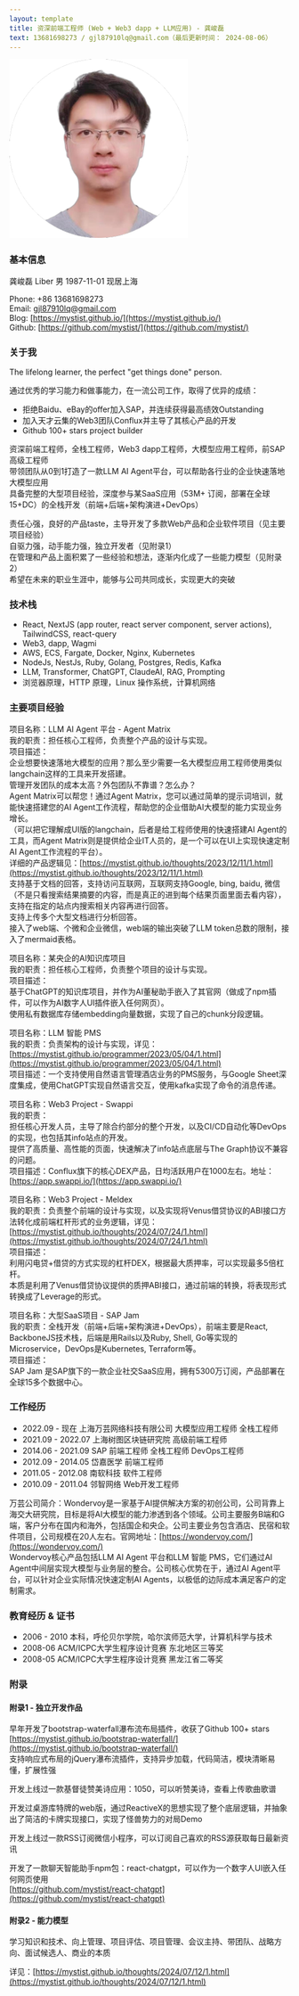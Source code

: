 ```yaml
---
layout: template
title: 资深前端工程师 (Web + Web3 dapp + LLM应用) - 龚峻磊
text: 13681698273 / gjl87910lq@gmail.com（最后更新时间： 2024-08-06）
---
```


<img src="/images/liber_cv_2.png" class="cv-image" />

### 基本信息

龚峻磊 Liber 男 1987-11-01 现居上海  

Phone: +86 13681698273  
Email: gjl87910lq@gmail.com  
Blog: [https://mystist.github.io/](https://mystist.github.io/)  
Github: [https://github.com/mystist/](https://github.com/mystist/)

### 关于我

The lifelong learner, the perfect "get things done" person.

通过优秀的学习能力和做事能力，在一流公司工作，取得了优异的成绩：

- 拒绝Baidu、eBay的offer加入SAP，并连续获得最高绩效Outstanding
- 加入天才云集的Web3团队Conflux并主导了其核心产品的开发
- Github 100+ stars project builder

资深前端工程师，全栈工程师，Web3 dapp工程师，大模型应用工程师，前SAP高级工程师  
带领团队从0到1打造了一款LLM AI Agent平台，可以帮助各行业的企业快速落地大模型应用  
具备完整的大型项目经验，深度参与某SaaS应用（53M+ 订阅，部署在全球15+DC）的全栈开发（前端+后端+架构演进+DevOps）  

责任心强，良好的产品taste，主导开发了多款Web产品和企业软件项目（见主要项目经验）  
自驱力强，动手能力强，独立开发者（见附录1）  
在管理和产品上面积累了一些经验和想法，逐渐内化成了一些能力模型（见附录2）  
希望在未来的职业生涯中，能够与公司共同成长，实现更大的突破

### 技术栈

- React, NextJS (app router, react server component, server actions), TailwindCSS, react-query
- Web3, dapp, Wagmi
- AWS, ECS, Fargate, Docker, Nginx, Kubernetes
- NodeJs, NestJs, Ruby, Golang, Postgres, Redis, Kafka
- LLM, Transformer, ChatGPT, ClaudeAI, RAG, Prompting
- 浏览器原理，HTTP 原理，Linux 操作系统，计算机网络

### 主要项目经验

项目名称：LLM AI Agent 平台 - Agent Matrix  
我的职责：担任核心工程师，负责整个产品的设计与实现。  
项目描述：  
企业想要快速落地大模型的应用？那么至少需要一名大模型应用工程师使用类似langchain这样的工具来开发搭建。  
管理开发团队的成本太高？外包团队不靠谱？怎么办？  
Agent Matrix可以帮您！通过Agent Matrix，您可以通过简单的提示词培训，就能快速搭建您的AI Agent工作流程，帮助您的企业借助AI大模型的能力实现业务增长。  
（可以把它理解成UI版的langchain，后者是给工程师使用的快速搭建AI Agent的工具，而Agent Matrix则是提供给企业IT人员的，是一个可以在UI上实现快速定制AI Agent工作流程的平台）。  
详细的产品逻辑见：[https://mystist.github.io/thoughts/2023/12/11/1.html](https://mystist.github.io/thoughts/2023/12/11/1.html)  
支持基于文档的回答，支持访问互联网，互联网支持Google, bing, baidu, 微信（不是只看搜索结果摘要的内容，而是真正的进到每个结果页面里面去看内容），支持在指定的站点内搜索相关内容再进行回答。  
支持上传多个大型文档进行分析回答。  
接入了web端、个微和企业微信，web端的输出突破了LLM token总数的限制，接入了mermaid表格。

项目名称：某央企的AI知识库项目  
我的职责：担任核心工程师，负责整个项目的设计与实现。  
项目描述：  
基于ChatGPT的知识库项目，并作为AI董秘助手嵌入了其官网（做成了npm插件，可以作为AI数字人UI插件嵌入任何网页）。  
使用私有数据库存储embedding向量数据，实现了自己的chunk分段逻辑。

项目名称：LLM 智能 PMS  
我的职责：负责架构的设计与实现，详见：[https://mystist.github.io/programmer/2023/05/04/1.html](https://mystist.github.io/programmer/2023/05/04/1.html)  
项目描述：一个支持使用自然语言管理酒店业务的PMS服务，与Google Sheet深度集成，使用ChatGPT实现自然语言交互，使用kafka实现了命令的消息传递。  

项目名称：Web3 Project - Swappi  
我的职责：  
担任核心开发人员，主导了除合约部分的整个开发，以及CI/CD自动化等DevOps的实现，也包括其info站点的开发。  
提供了高质量、高性能的页面，快速解决了info站点底层与The Graph协议不兼容的问题。  
项目描述：Conflux旗下的核心DEX产品，日均活跃用户在1000左右。地址：[https://app.swappi.io/](https://app.swappi.io/)

项目名称：Web3 Project - Meldex  
我的职责：负责整个前端的设计与实现，以及实现将Venus借贷协议的ABI接口方法转化成前端杠杆形式的业务逻辑，详见：[https://mystist.github.io/thoughts/2024/07/24/1.html](https://mystist.github.io/thoughts/2024/07/24/1.html)  
项目描述：  
利用闪电贷+借贷的方式实现的杠杆DEX，根据最大质押率，可以实现最多5倍杠杆。  
本质是利用了Venus借贷协议提供的质押ABI接口，通过前端的转换，将表现形式转换成了Leverage的形式。

项目名称：大型SaaS项目 - SAP Jam  
我的职责：全栈开发（前端+后端+架构演进+DevOps），前端主要是React, BackboneJS技术栈，后端是用Rails以及Ruby, Shell, Go等实现的Microservice，DevOps是Kubernetes, Terraform等。  
项目描述：  
SAP Jam 是SAP旗下的一款企业社交SaaS应用，拥有5300万订阅，产品部署在全球15多个数据中心。

### 工作经历

- 2022.09 - 现在 上海万芸网络科技有限公司 大模型应用工程师 全栈工程师
- 2021.09 - 2022.07 上海树图区块链研究院 高级前端工程师
- 2014.06 - 2021.09 SAP 前端工程师 全栈工程师 DevOps工程师
- 2012.09 - 2014.05 岱嘉医学 前端工程师
- 2011.05 - 2012.08 南软科技 软件工程师
- 2010.09 - 2011.04 邻智网络 Web开发工程师

万芸公司简介：Wondervoy是一家基于AI提供解决方案的初创公司，公司背靠上海交大研究院，目标是将AI大模型的能力渗透到各个领域。公司主要服务B端和G端，客户分布在国内和海外，包括国企和央企。公司主要业务包含酒店、民宿和软件项目，公司规模在20人左右。官网地址：[https://wondervoy.com/](https://wondervoy.com/)  
Wondervoy核心产品包括LLM AI Agent 平台和LLM 智能 PMS，它们通过AI Agent中间层实现大模型与业务层的整合。公司核心优势在于，通过AI Agent平台，可以针对企业实际情况快速定制AI Agents，以极低的边际成本满足客户的定制需求。

### 教育经历 & 证书

- 2006 - 2010 本科，呼伦贝尔学院，哈尔滨师范大学，计算机科学与技术
- 2008-06 ACM/ICPC大学生程序设计竞赛 东北地区三等奖
- 2008-05 ACM/ICPC大学生程序设计竞赛 黑龙江省二等奖

### 附录

#### 附录1 - 独立开发作品

早年开发了bootstrap-waterfall瀑布流布局插件，收获了Github 100+ stars  
[https://mystist.github.io/bootstrap-waterfall/](https://mystist.github.io/bootstrap-waterfall/)  
支持响应式布局的jQuery瀑布流插件，支持异步加载，代码简洁，模块清晰易懂，扩展性强

开发上线过一款基督徒赞美诗应用：1050，可以听赞美诗，查看上传歌曲歌谱

开发过桌游库特牌的web版，通过ReactiveX的思想实现了整个底层逻辑，并抽象出了简洁的卡牌实现接口，实现了怪兽势力的对局Demo

开发上线过一款RSS订阅微信小程序，可以订阅自己喜欢的RSS源获取每日最新资讯

开发了一款聊天智能助手npm包：react-chatgpt，可以作为一个数字人UI嵌入任何网页使用  
[https://github.com/mystist/react-chatgpt](https://github.com/mystist/react-chatgpt)

#### 附录2 - 能力模型

学习知识和技术、向上管理、项目评估、项目管理、会议主持、带团队、战略方向、面试候选人、商业的本质

详见：[https://mystist.github.io/thoughts/2024/07/12/1.html](https://mystist.github.io/thoughts/2024/07/12/1.html)
